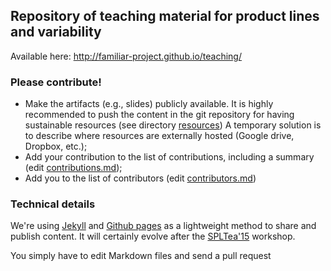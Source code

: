 ## Repository of teaching material for product lines and variability
 
Available here: http://familiar-project.github.io/teaching/

### Please contribute!

 *  Make the artifacts (e.g., slides) publicly available. It is highly recommended to
  push the content in the git repository for having sustainable
  resources (see directory [resources](../teaching/resources))
  A temporary solution is to describe where resources are externally hosted (Google drive, Dropbox, etc.);
 * Add your contribution to the list of contributions, including a summary (edit [contributions.md](https://github.com/FAMILIAR-project/teaching/blob/gh-pages/_includes/contributions.md));
 * Add you to the list of contributors (edit [contributors.md](https://github.com/FAMILIAR-project/teaching/blob/gh-pages/_includes/contributors.md))

### Technical details

We're using [Jekyll](http://jekyllrb.com/docs/structure/) and [Github pages](https://help.github.com/categories/github-pages-basics/) as a lightweight method to share and publish content. 
It will certainly evolve after the [SPLTea'15](spltea.irisa.fr) workshop. 

You simply have to edit Markdown files and send a pull request
